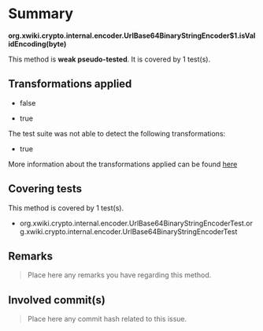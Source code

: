 # Summary
**org.xwiki.crypto.internal.encoder.UrlBase64BinaryStringEncoder$1.isValidEncoding(byte)**

This method is **weak pseudo-tested**.
It is covered by 1 test(s). 


## Transformations applied

- false

- true


The test suite was not able to detect the following transformations:
 * true 


More information about the transformations applied can be found [here](https://github.com/STAMP-project/pitest-descartes)

## Covering tests
This method is covered by 1 test(s).
* org.xwiki.crypto.internal.encoder.UrlBase64BinaryStringEncoderTest.org.xwiki.crypto.internal.encoder.UrlBase64BinaryStringEncoderTest


## Remarks
> Place here any remarks you have regarding this method.

## Involved commit(s)

> Place here any commit hash related to this issue.
